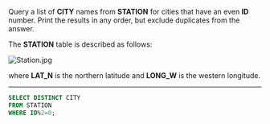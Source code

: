Query a list of **CITY** names from **STATION** for cities that have an even **ID** number. Print the results in any order, but exclude duplicates from the answer.  

The **STATION** table is described as follows:

![](https://s3.amazonaws.com/hr-challenge-images/9336/1449345840-5f0a551030-Station.jpg "Station.jpg")

where **LAT_N** is the northern latitude and **LONG_W** is the western longitude.

---

```sql
SELECT DISTINCT CITY 
FROM STATION 
WHERE ID%2=0;
```